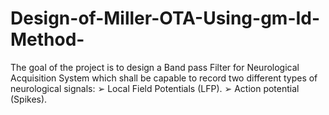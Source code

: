 # Design-of-Miller-OTA-Using-gm-Id-Method-

The goal of the project is to design a Band pass Filter for Neurological Acquisition System
which shall be capable to record two different types of neurological signals:
➢ Local Field Potentials (LFP).
➢ Action potential (Spikes).
